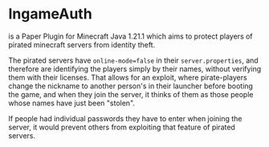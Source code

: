 # IngameAuth
is a Paper Plugin for Minecraft Java 1.21.1
which aims to protect players of pirated minecraft servers from identity theft.

The pirated servers
have `online-mode=false` in their `server.properties`,
and therefore are identifying the players simply by their names,
without verifying them with their licenses.
That allows for an exploit,
where pirate-players change the nickname to another person's in their launcher before booting the game,
and when they join the server,
it thinks of them as those people whose names have just been "stolen".

If people had individual passwords they have to enter when joining the server,
it would prevent others from exploiting that feature of pirated servers.
